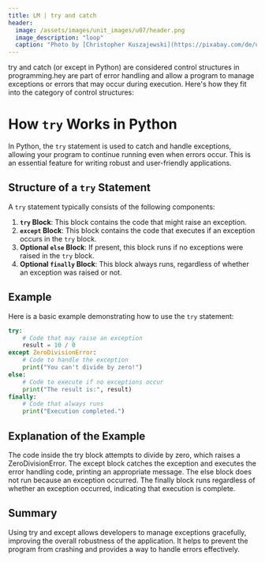 ```yaml
---
title: LM | try and catch
header:
  image: /assets/images/unit_images/u07/header.png
  image_description: "loop"
  caption: "Photo by [Christopher Kuszajewski](https://pixabay.com/de/users/kuszapro-369349/?utm_source=link-attribution&amp;utm_medium=referral&amp;utm_campaign=image&amp;utm_content=583537) [from Pixabay](https://pixabay.com/de/?utm_source=link-attribution&amp;utm_medium=referral&amp;utm_campaign=image&amp;utm_content=583537)"
---
```


try and catch (or except in Python) are considered control structures in programming.hey are part of error handling and allow a program to manage exceptions or errors that may occur during execution. Here's how they fit into the category of control structures:

# How `try` Works in Python

In Python, the `try` statement is used to catch and handle exceptions, allowing your program to continue running even when errors occur. This is an essential feature for writing robust and user-friendly applications. 

## Structure of a `try` Statement

A `try` statement typically consists of the following components:

1. **`try` Block**: This block contains the code that might raise an exception. 
2. **`except` Block**: This block contains the code that executes if an exception occurs in the `try` block.
3. **Optional `else` Block**: If present, this block runs if no exceptions were raised in the `try` block.
4. **Optional `finally` Block**: This block always runs, regardless of whether an exception was raised or not.

## Example

Here is a basic example demonstrating how to use the `try` statement:

```python
try:
    # Code that may raise an exception
    result = 10 / 0
except ZeroDivisionError:
    # Code to handle the exception
    print("You can't divide by zero!")
else:
    # Code to execute if no exceptions occur
    print("The result is:", result)
finally:
    # Code that always runs
    print("Execution completed.")
```

## Explanation of the Example
The code inside the try block attempts to divide by zero, which raises a ZeroDivisionError.
The except block catches the exception and executes the error handling code, printing an appropriate message.
The else block does not run because an exception occurred.
The finally block runs regardless of whether an exception occurred, indicating that execution is complete.


## Summary
Using try and except allows developers to manage exceptions gracefully, improving the overall robustness of the application. It helps to prevent the program from crashing and provides a way to handle errors effectively.
